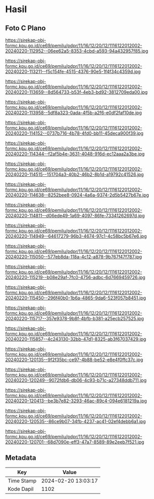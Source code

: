 # Hasil

## Foto C Plano

https://sirekap-obj-formc.kpu.go.id/ce69/pemilu/pdpr/11/16/12/20/12/1116122012002-20240220-112952--06ee62a5-8353-4cbd-a593-94a432957f85.jpg

https://sirekap-obj-formc.kpu.go.id/ce69/pemilu/pdpr/11/16/12/20/12/1116122012002-20240220-113211--f5c154fe-4515-4376-90e5-1f4f34c4359d.jpg

https://sirekap-obj-formc.kpu.go.id/ce69/pemilu/pdpr/11/16/12/20/12/1116122012002-20240220-113659--8d564733-b53f-4eb3-bd92-3812709eda00.jpg

https://sirekap-obj-formc.kpu.go.id/ce69/pemilu/pdpr/11/16/12/20/12/1116122012002-20240220-113958--5df8a323-0ada-4f5b-a2f6-e0df2faf10de.jpg

https://sirekap-obj-formc.kpu.go.id/ce69/pemilu/pdpr/11/16/12/20/12/1116122012002-20240220-114152--0737b716-4b78-4fd0-bb11-45deca900f39.jpg

https://sirekap-obj-formc.kpu.go.id/ce69/pemilu/pdpr/11/16/12/20/12/1116122012002-20240220-114344--f2af5b4e-3631-4048-916d-ec12aaa2a3be.jpg

https://sirekap-obj-formc.kpu.go.id/ce69/pemilu/pdpr/11/16/12/20/12/1116122012002-20240220-114515--151704a3-40b2-46b2-8b1d-a19792c41526.jpg

https://sirekap-obj-formc.kpu.go.id/ce69/pemilu/pdpr/11/16/12/20/12/1116122012002-20240220-114638--8252bee8-0924-4a6a-9374-2d5b5427b67e.jpg

https://sirekap-obj-formc.kpu.go.id/ce69/pemilu/pdpr/11/16/12/20/12/1116122012002-20240220-114811--d06ede49-1a69-4097-86fe-73341262697d.jpg

https://sirekap-obj-formc.kpu.go.id/ce69/pemilu/pdpr/11/16/12/20/12/1116122012002-20240220-114949--64617279-96b3-4674-97c1-4c58bc5b67e6.jpg

https://sirekap-obj-formc.kpu.go.id/ce69/pemilu/pdpr/11/16/12/20/12/1116122012002-20240220-115050--577eb8da-118a-4c12-a878-9b767f47f787.jpg

https://sirekap-obj-formc.kpu.go.id/ce69/pemilu/pdpr/11/16/12/20/12/1116122012002-20240220-115219--b08e29af-7fc0-4756-adbc-6d7669459726.jpg

https://sirekap-obj-formc.kpu.go.id/ce69/pemilu/pdpr/11/16/12/20/12/1116122012002-20240220-115450--296f40b0-1b6a-4865-9da6-523f057b8451.jpg

https://sirekap-obj-formc.kpu.go.id/ce69/pemilu/pdpr/11/16/12/20/12/1116122012002-20240220-115717--357e9378-9b8f-4bfb-b381-a25ecb257525.jpg

https://sirekap-obj-formc.kpu.go.id/ce69/pemilu/pdpr/11/16/12/20/12/1116122012002-20240220-115857--4c243130-32bb-47d1-8325-ab3f67037429.jpg

https://sirekap-obj-formc.kpu.go.id/ce69/pemilu/pdpr/11/16/12/20/12/1116122012002-20240220-120135--9f2f35bc-ce97-4b88-be52-e8e4f0ffc37c.jpg

https://sirekap-obj-formc.kpu.go.id/ce69/pemilu/pdpr/11/16/12/20/12/1116122012002-20240220-120249--9072fdb6-db06-4c93-b71c-a27348ddb711.jpg

https://sirekap-obj-formc.kpu.go.id/ce69/pemilu/pdpr/11/16/12/20/12/1116122012002-20240220-120413--be3b7e82-3293-46ac-89c4-094e6181219a.jpg

https://sirekap-obj-formc.kpu.go.id/ce69/pemilu/pdpr/11/16/12/20/12/1116122012002-20240220-120535--86ce9b07-34fb-4237-ac41-02ef4debb6a1.jpg

https://sirekap-obj-formc.kpu.go.id/ce69/pemilu/pdpr/11/16/12/20/12/1116122012002-20240220-120701--68d7090e-eff3-47a7-8589-89e2eeb7f521.jpg


## Metadata

| Key        | Value               |
| ---------- | ------------------- |
| Time Stamp | 2024-02-20 13:03:17 |
| Kode Dapil | 1102                |



